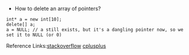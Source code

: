 

- How to delete an array of pointers? 
```
int* a = new int[10];
delete[] a;
a = NULL; // a still exists, but it's a dangling pointer now, so we set it to NULL (or 0)
```


Reference Links:[stackoverflow](https://stackoverflow.com/questions/2814188/c-array-of-pointers-delete-or-delete) [cplusplus](https://cplusplus.com/forum/beginner/30683/) 
